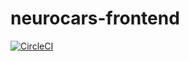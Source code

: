 # neurocars-frontend

[![CircleCI](https://circleci.com/gh/BartoszF/neurocars-frontend.svg?style=svg)](https://circleci.com/gh/BartoszF/neurocars-frontend)